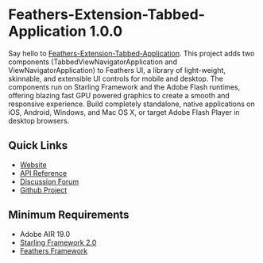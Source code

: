 # Feathers-Extension-Tabbed-Application 1.0.0

Say hello to [Feathers-Extension-Tabbed-Application](http://pol2095.free.fr/Feathers-Extension-Tabbed-Application/).
This project adds two components (TabbedViewNavigatorApplication and ViewNavigatorApplication) to Feathers UI, a library of light-weight, skinnable, and extensible UI controls for mobile and desktop. The components run on Starling Framework and the Adobe Flash runtimes, offering blazing fast GPU powered graphics to create a smooth and responsive experience. Build completely standalone, native applications on iOS, Android, Windows, and Mac OS X, or target Adobe Flash Player in desktop browsers.

## Quick Links

* [Website](http://pol2095.free.fr/Feathers-Extension-Tabbed-Application/)
* [API Reference](http://pol2095.free.fr/Feathers-Extension-Tabbed-Application/docs/components/package-detail.html)
* [Discussion Forum](http://forum.starling-framework.org/forum/feathers)
* [Github Project](https://github.com/pol2095/Feathers-Extension-Tabbed-Application)

## Minimum Requirements

* Adobe AIR 19.0
* [Starling Framework 2.0](http://forum.starling-framework.org/topic/preview-starling-20)
* [Feathers Framework](https://github.com/BowlerHatLLC/feathers)

